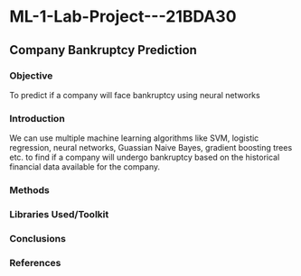 # ML-1-Lab-Project---21BDA30

## Company Bankruptcy Prediction

### Objective
To predict if a company will face bankruptcy using neural networks

### Introduction
We can use multiple machine learning algorithms like SVM, logistic regression, neural networks, Guassian Naive Bayes, gradient boosting trees etc. to find if a company will undergo bankruptcy based on the historical financial data available for the company.

### Methods

### Libraries Used/Toolkit

### Conclusions

### References
